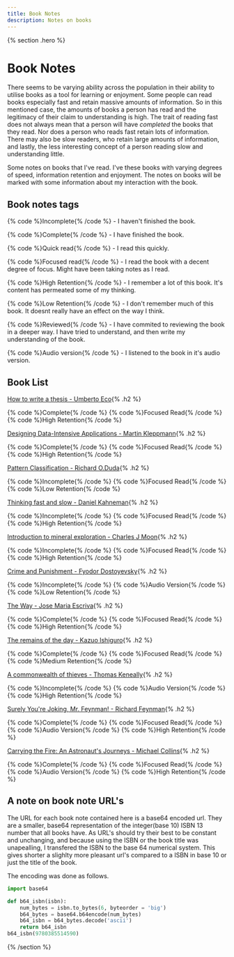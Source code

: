 ```yaml
---
title: Book Notes
description: Notes on books
---
```


{% section .hero %}
# Book Notes
There seems to be varying ability across the population in their ability to utilise books as a tool for learning or enjoyment. Some people can read books especially fast and retain massive amounts of information. So in this mentioned case, the amounts of books a person has read and the legitimacy of their claim to understanding is high. The trait of reading fast does not always mean that a person will have *completed* the books that they read. Nor does a person who reads fast retain lots of information. There may also be slow readers, who retain large amounts of information, and lastly, the less interesting concept of a person reading slow and understanding little. 

Some notes on books that I've read. I've these books with varying degrees of speed, information retention and enjoyment. The notes on books will be marked with some information about my interaction with the book.

## Book notes tags
{% code %}Incomplete{% /code %} - I haven't finished the book.

{% code %}Complete{% /code %} - I have finished the book.

{% code %}Quick read{% /code %} - I read this quickly.

{% code %}Focused read{% /code %} - I read the book with a decent degree of focus. Might have been taking notes as I read.

{% code %}High Retention{% /code %} - I remember a lot of this book. It's content has permeated some of my thinking.

{% code %}Low Retention{% /code %} - I don't remember much of this book. It doesnt really have an effect on the way I think.

{% code %}Reviewed{% /code %} - I have commited to reviewing the book in a deeper way. I have tried to understand, and then write my understanding of the book.

{% code %}Audio version{% /code %} - I listened to the book in it's audio version.

## Book List

[How to write a thesis - Umberto Eco](/notes/books/COUlEuCc){% .h2 %}

{% code %}Complete{% /code %} {% code %}Focused Read{% /code %} {% code %}High Retention{% /code %}

[Designing Data-Intensive Applications - Martin Kleppmann](/notes/books/COVr0LaI){% .h2 %}

{% code %}Complete{% /code %} {% code %}Focused Read{% /code %} {% code %}High Retention{% /code %}

[Pattern Classification - Richard O.Duda](/notes/books/COUxgMky){% .h2 %}

{% code %}Incomplete{% /code %} {% code %}Focused Read{% /code %} {% code %}Low Retention{% /code %}

[Thinking fast and slow - Daniel Kahneman](/notes/books/COUrvAYv){% .h2 %}

{% code %}Incomplete{% /code %} {% code %}Focused Read{% /code %} {% code %}High Retention{% /code %}

[Introduction to mineral exploration - Charles J Moon](/notes/books/COVpLVtX){% .h2 %}

{% code %}Incomplete{% /code %} {% code %}Focused Read{% /code %} {% code %}High Retention{% /code %}

[Crime and Punishment - Fyodor Dostoyevsky](/notes/books/COWMBzBJ){% .h2 %}

{% code %}Incomplete{% /code %} {% code %}Audio Version{% /code %} {% code %}Low Retention{% /code %}

[The Way - Jose Maria Escriva](/notes/books/COVNF7YE){% .h2 %}

{% code %}Complete{% /code %} {% code %}Focused Read{% /code %} {% code %}High Retention{% /code %}

[The remains of the day - Kazuo Ishiguro](/notes/books/COWDMYSW){% .h2 %}

{% code %}Complete{% /code %} {% code %}Focused Read{% /code %} {% code %}Medium Retention{% /code %}

[A commonwealth of thieves - Thomas Keneally](/notes/books/COUsZ4Re){% .h2 %}

{% code %}Incomplete{% /code %} {% code %}Audio Version{% /code %} {% code %}High Retention{% /code %}

[Surely You're Joking, Mr. Feynman! - Richard Feynman](/notes/books/COUs2gdQ){% .h2 %}

{% code %}Complete{% /code %} {% code %}Focused Read{% /code %} {% code %}Audio Version{% /code %} {% code %}High Retention{% /code %}

[Carrying the Fire: An Astronaut's Journeys - Michael Collins](/notes/books/COUrwAYg){% .h2 %}

{% code %}Complete{% /code %} {% code %}Focused Read{% /code %} {% code %}Audio Version{% /code %} {% code %}High Retention{% /code %}

## A note on book note URL's
The URL for each book note contained here is a base64 encoded url. They are a smaller, base64 representation of the integer(base 10) ISBN 13 number that all books have. As URL's should try their best to be constant and unchanging, and because using the ISBN or the book title was unapealling, I transfered the ISBN to the base 64 numerical system. This gives shorter a slighlty more pleasant url's compared to a ISBN in base 10 or just the title of the book. 

The encoding was done as follows.
```python
import base64

def b64_isbn(isbn):
    num_bytes = isbn.to_bytes(6, byteorder = 'big')
    b64_bytes = base64.b64encode(num_bytes)
    b64_isbn = b64_bytes.decode('ascii')
    return b64_isbn
b64_isbn(9780385514590)
```
{% /section %}

